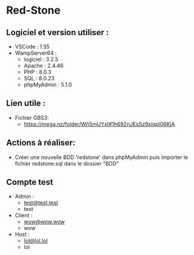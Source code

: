 # Red-Stone

## Logiciel et version utiliser :
- VSCode : 1.55
- WampServer64 : 
    - logiciel : 3.2.5
    - Apache : 2.4.46
    - PHP : 8.0.3
    - SQL : 8.0.23
    - phpMyAdmin : 5.1.0

## Lien utile :

- Fichier GBS3:
    - https://mega.nz/folder/Wh5mUYxI#1h692nJEsSz9xiqpl06KjA

## Actions à réaliser:
- Créer une nouvelle BDD 'redstone' dans phpMyAdmin puis importer le fichier redstone.sql dans le dossier "BDD"

## Compte test
- Admin : 
    - test@test.test
    - test 
- Client :
    - wow@wow.wow
    - wow
- Host :
    - lol@lol.lol
    - lol